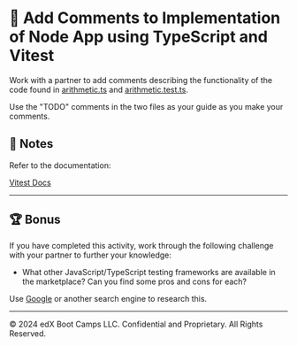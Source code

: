 # 📐 Add Comments to Implementation of Node App using TypeScript and Vitest

Work with a partner to add comments describing the functionality of the code found in [arithmetic.ts](./Unsolved/src/arithmetic.ts) and [arithmetic.test.ts](./Unsolved/src/test/arithmetic.test.ts).

Use the "TODO" comments in the two files as your guide as you make your comments.

## 📝 Notes

Refer to the documentation:

[Vitest Docs](https://vitest.dev/guide/)

---

## 🏆 Bonus

If you have completed this activity, work through the following challenge with your partner to further your knowledge:

* What other JavaScript/TypeScript testing frameworks are available in the marketplace? Can you find some pros and cons for each?

Use [Google](https://www.google.com) or another search engine to research this.

---
© 2024 edX Boot Camps LLC. Confidential and Proprietary. All Rights Reserved.
